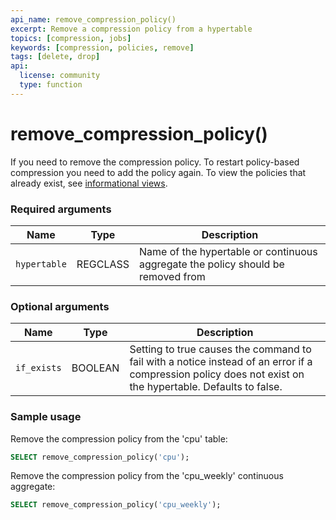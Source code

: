 ```yaml
---
api_name: remove_compression_policy()
excerpt: Remove a compression policy from a hypertable
topics: [compression, jobs]
keywords: [compression, policies, remove]
tags: [delete, drop]
api:
  license: community
  type: function
---
```


# remove_compression_policy() <tag type="community" content="community" />

If you need to remove the compression policy. To restart policy-based
compression you need to add the policy again. To view the policies that
already exist, see [informational views][informational-views].

### Required arguments

|Name|Type|Description|
|-|-|-|
|`hypertable`|REGCLASS|Name of the hypertable or continuous aggregate the policy should be removed from|

### Optional arguments

|Name|Type|Description|
|---|---|---|
| `if_exists` | BOOLEAN | Setting to true causes the command to fail with a notice instead of an error if a compression policy does not exist on the hypertable. Defaults to false.|

### Sample usage

Remove the compression policy from the 'cpu' table:

``` sql
SELECT remove_compression_policy('cpu');
```

Remove the compression policy from the 'cpu_weekly' continuous aggregate:

``` sql
SELECT remove_compression_policy('cpu_weekly');
```

[informational-views]: /api/:currentVersion:/informational-views/jobs/
